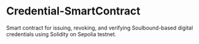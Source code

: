 # Credential-SmartContract
Smart contract for issuing, revoking, and verifying Soulbound-based digital credentials using Solidity on Sepolia testnet.
